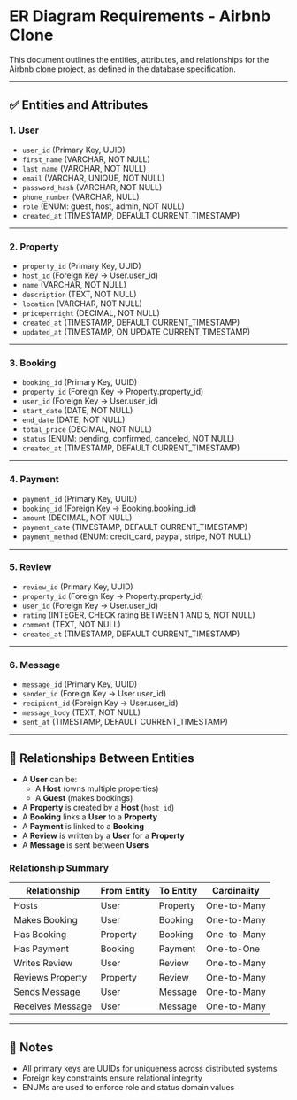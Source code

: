 # ER Diagram Requirements - Airbnb Clone

This document outlines the entities, attributes, and relationships for the Airbnb clone project, as defined in the database specification.

---

## ✅ Entities and Attributes

### 1. **User**
- `user_id` (Primary Key, UUID)
- `first_name` (VARCHAR, NOT NULL)
- `last_name` (VARCHAR, NOT NULL)
- `email` (VARCHAR, UNIQUE, NOT NULL)
- `password_hash` (VARCHAR, NOT NULL)
- `phone_number` (VARCHAR, NULL)
- `role` (ENUM: guest, host, admin, NOT NULL)
- `created_at` (TIMESTAMP, DEFAULT CURRENT_TIMESTAMP)

---

### 2. **Property**
- `property_id` (Primary Key, UUID)
- `host_id` (Foreign Key → User.user_id)
- `name` (VARCHAR, NOT NULL)
- `description` (TEXT, NOT NULL)
- `location` (VARCHAR, NOT NULL)
- `pricepernight` (DECIMAL, NOT NULL)
- `created_at` (TIMESTAMP, DEFAULT CURRENT_TIMESTAMP)
- `updated_at` (TIMESTAMP, ON UPDATE CURRENT_TIMESTAMP)

---

### 3. **Booking**
- `booking_id` (Primary Key, UUID)
- `property_id` (Foreign Key → Property.property_id)
- `user_id` (Foreign Key → User.user_id)
- `start_date` (DATE, NOT NULL)
- `end_date` (DATE, NOT NULL)
- `total_price` (DECIMAL, NOT NULL)
- `status` (ENUM: pending, confirmed, canceled, NOT NULL)
- `created_at` (TIMESTAMP, DEFAULT CURRENT_TIMESTAMP)

---

### 4. **Payment**
- `payment_id` (Primary Key, UUID)
- `booking_id` (Foreign Key → Booking.booking_id)
- `amount` (DECIMAL, NOT NULL)
- `payment_date` (TIMESTAMP, DEFAULT CURRENT_TIMESTAMP)
- `payment_method` (ENUM: credit_card, paypal, stripe, NOT NULL)

---

### 5. **Review**
- `review_id` (Primary Key, UUID)
- `property_id` (Foreign Key → Property.property_id)
- `user_id` (Foreign Key → User.user_id)
- `rating` (INTEGER, CHECK rating BETWEEN 1 AND 5, NOT NULL)
- `comment` (TEXT, NOT NULL)
- `created_at` (TIMESTAMP, DEFAULT CURRENT_TIMESTAMP)

---

### 6. **Message**
- `message_id` (Primary Key, UUID)
- `sender_id` (Foreign Key → User.user_id)
- `recipient_id` (Foreign Key → User.user_id)
- `message_body` (TEXT, NOT NULL)
- `sent_at` (TIMESTAMP, DEFAULT CURRENT_TIMESTAMP)

---

## 🔗 Relationships Between Entities

- A **User** can be:
  - A **Host** (owns multiple properties)
  - A **Guest** (makes bookings)
- A **Property** is created by a **Host** (`host_id`)
- A **Booking** links a **User** to a **Property**
- A **Payment** is linked to a **Booking**
- A **Review** is written by a **User** for a **Property**
- A **Message** is sent between **Users**

### Relationship Summary

| Relationship         | From Entity | To Entity    | Cardinality     |
|----------------------|-------------|--------------|-----------------|
| Hosts                | User        | Property     | One-to-Many     |
| Makes Booking        | User        | Booking      | One-to-Many     |
| Has Booking          | Property    | Booking      | One-to-Many     |
| Has Payment          | Booking     | Payment      | One-to-One      |
| Writes Review        | User        | Review       | One-to-Many     |
| Reviews Property     | Property    | Review       | One-to-Many     |
| Sends Message        | User        | Message      | One-to-Many     |
| Receives Message     | User        | Message      | One-to-Many     |

---

## 📌 Notes

- All primary keys are UUIDs for uniqueness across distributed systems
- Foreign key constraints ensure relational integrity
- ENUMs are used to enforce role and status domain values


